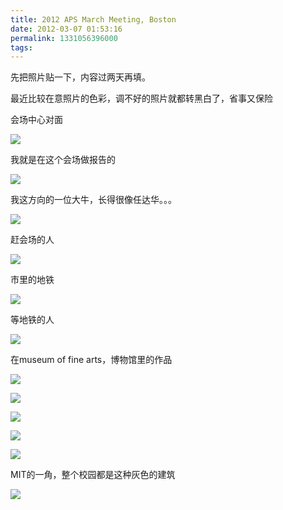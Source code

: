 ```yaml
---
title: 2012 APS March Meeting, Boston
date: 2012-03-07 01:53:16
permalink: 1331056396000
tags:
---
```


<p>先把照片贴一下，内容过两天再填。</p>

<p>最近比较在意照片的色彩，调不好的照片就都转黑白了，省事又保险</p>

<p>会场中心对面</p>

<p><img src="http://farm8.staticflickr.com/7208/6961000155_ffb72b2c52_b.jpg" /></p>

<p>我就是在这个会场做报告的</p>

<p><img src="http://farm8.staticflickr.com/7207/6815147488_2af4218b80_b.jpg" /></p>

<p>我这方向的一位大牛，长得很像任达华。。。</p>

<p><img src="http://farm8.staticflickr.com/7188/6815144180_220b7a9aa5_b.jpg" /></p>

<p>赶会场的人</p>

<p><img src="http://farm8.staticflickr.com/7065/6961262025_5b7f6594a4_b.jpg" /></p>

<p>市里的地铁</p>

<p><img src="http://farm8.staticflickr.com/7189/6961260081_b87184fb53_b.jpg" /></p>

<p>等地铁的人</p>

<p><img src="http://farm8.staticflickr.com/7181/6815143920_4ea7cc04c0_b.jpg" /></p>

<p>在museum of fine arts，博物馆里的作品</p>

<p><img src="http://farm8.staticflickr.com/7191/6815147240_00744b5d3e_b.jpg" /></p>

<p><img src="http://farm8.staticflickr.com/7189/6815147070_7ffaf82ef1_b.jpg" /></p>

<p><img src="http://farm8.staticflickr.com/7069/6815145838_0fa74d65cf_b.jpg" /></p>

<p><img src="http://farm8.staticflickr.com/7191/6815144568_4ceed712a5_b.jpg" /></p>

<p><img src="http://farm8.staticflickr.com/7046/6815146378_a07c8b355d_b.jpg" /></p>

<p>MIT的一角，整个校园都是这种灰色的建筑</p>

<p><img src="http://farm8.staticflickr.com/7064/6961264341_124aa2a59a_b.jpg" /></p>
